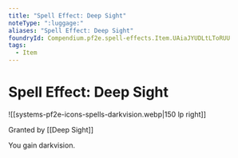 ```yaml
---
title: "Spell Effect: Deep Sight"
noteType: ":luggage:"
aliases: "Spell Effect: Deep Sight"
foundryId: Compendium.pf2e.spell-effects.Item.UAiaJYUDLtLToRUU
tags:
  - Item
---
```


# Spell Effect: Deep Sight
![[systems-pf2e-icons-spells-darkvision.webp|150 lp right]]

Granted by [[Deep Sight]]

You gain darkvision.
